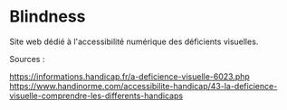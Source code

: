 # Blindness
Site web dédié à l'accessibilité numérique des déficients visuelles.


Sources :

https://informations.handicap.fr/a-deficience-visuelle-6023.php
https://www.handinorme.com/accessibilite-handicap/43-la-deficience-visuelle-comprendre-les-differents-handicaps
